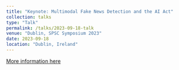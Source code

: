 ```yaml
---
title: "Keynote: Multimodal Fake News Detection and the AI Act"
collection: talks
type: "Talk"
permalink: /talks/2023-09-18-talk
venue: "Dublin, SPSC Symposium 2023"
date: 2023-09-18
location: "Dublin, Ireland"
---
```


[More information here]([http://example2.com](https://spsc-symposium2023.mobileds.de/))

